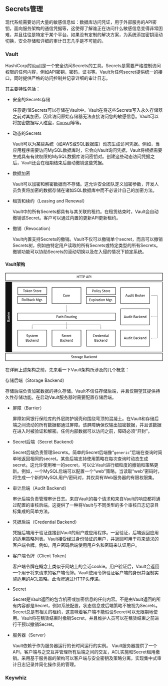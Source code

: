 ## Secrets管理

现代系统需要访问大量的敏感信息如：数据库访问凭证，用于外部服务的API密钥，面向服务架构的通信凭据等，这使得了解谁正在访问什么敏感信息变得非常困难，并且往往是特定于某个平台。如果没有定制的解决方案，为系统添加密钥滚动切换，安全存储和详细的审计日志几乎是不可能的。

### Vault

HashiCorp的[Vault](https://www.vaultproject.io)是一个安全访问Secrets的工具。Secrets是需要严格控制访问权限的任何内容，例如API密钥，密码，证书等。Vault为任何secret提供统一的接口，同时提供严格的访问控制并记录详细的审计日志。

其主要特性包括：

- 安全的Secrets存储

  任意键/值Secrets可以存储在Vault中。Vault在将这些Secrets写入永久存储器之前对其加密，因此访问原始存储器无法直接访问您的敏感信息。Vault可以将加密数据写入磁盘，[Consul](https://www.consul.io/)等等。

- 动态的Secrets

  Vault可以为某些系统（如AWS或SQL数据库）动态生成访问凭据。例如，当应用程序需要访问MySQL数据库时，它会向Vault询问凭据，Vault将根据需要生成具有有效权限的MySQL数据库访问密钥对。创建这些动态访问凭据之后，Vault还会在租期结束后自动撤销这些凭据。

- 数据加密

  Vault可以加密和解密数据而不存储。这允许安全团队定义加密参数，开发人员负责将加密的数据存储在诸如SQL数据库中而不必设计自己的加密方法。

- 租赁和续约（Leasing and Renewal）

  Vault中的所有Secrets都具有与其关联的租约。在租赁结束时，Vault会自动撤销该Secret。客户可以通过内置的更新API更新租约。

- 撤销（Revocation）

  Vault内置支持Secrets的撤销。Vault不仅可以撤销单个secret，而且可以撤销Secrets树，例如由特定用户读取的所有Secrets或特定类型的所有Secrets。撤销功能可以协助Secrets的滚动切换以及在入侵的情况下锁定系统。

#### Vault架构

![](/assets/vault-arch-overview.png)

在详解上述架构之前，先来看一下Vault架构所涉及的几个概念：

存储后端（Storage Backend）

存储后端负责加密数据的持久存储。Vault不信任存储后端，并且仅期望其提供持久性存储功能。在启动Vault服务器时需要配置存储后端。

- 屏障（Barrier）

  屏障如同银行保险库的外层防护钢壳和围绕穹顶的混凝土。在Vault和存储后端之间流动的所有数据都通过屏障。该屏障确保仅输出加密数据，并且该数据在进入时被验证和解密。任何内部数据可以访问之前，障碍必须“开封”。

- Secret后端（Secret Backend）

  Secret后端负责管理Secrets。简单的Secret后端像“`generic`”后端在查询时简单地返回相同的secret。某些后端支持使用策略在每次查询时动态生成secret。这允许使用唯一的secret，可以让Vault进行细粒度的撤销和策略更新。例如，一个MySQL后端可以配置一个“web”策略。当读取“web”密码时，将生成一个新的MySQL用户/密码对，其仅具有Web服务器的有限权限集。

- 审计后端（Audit Backend）

  审计后端负责管理审计日志。来自Vault的每个请求和来自Vault的响应都将通过配置的审核后端。这提供了一种将Vault与不同类型的多个审核日志记录目标集成的简单方法。

- 凭据后端（Credential Backend）

  凭据后端用于验证连接到Vault的用户或应用程序。一旦验证，后端返回应用的适用策略列表。Vault接受经过身份验证的用户，并返回可用于将来请求的客户端令牌。例如，用户密码后端使用用户名和密码来认证用户。

- 客户端令牌（Client Token）

  客户端令牌在概念上类似于网站上的会话cookie。用户验证后，Vault会返回一个用于将来请求的客户端令牌。Vault使用令牌验证客户端的身份并强制实施适用的ACL策略。此令牌通过HTTP头传递。

- Secret

  Secret是Vault返回的包含机密或加密信息的任何内容。不是由Vault返回的所有内容都是Secret，例如系统配置，状态信息或后端策略不被视为Secrets。Secret总是有相关的租约，这意味着客户端不能假设Secret可以无限期地使用。Vault将在租赁结束时撤销Secret，并且维护人员可以在租赁结束之前进行干预以撤销Secret。

- 服务器（Server）

  Vault依赖于作为服务器运行的长时间运行的实例。 Vault服务器提供了一个API，客户端与之交互并管理所有后端之间的交互，ACL实施和Secret租用撤销。采用基于服务器的架构可以客户端与安全密钥及策略分离，实现集中式审计日志记录并简化操作员的管理。


### Keywhiz
